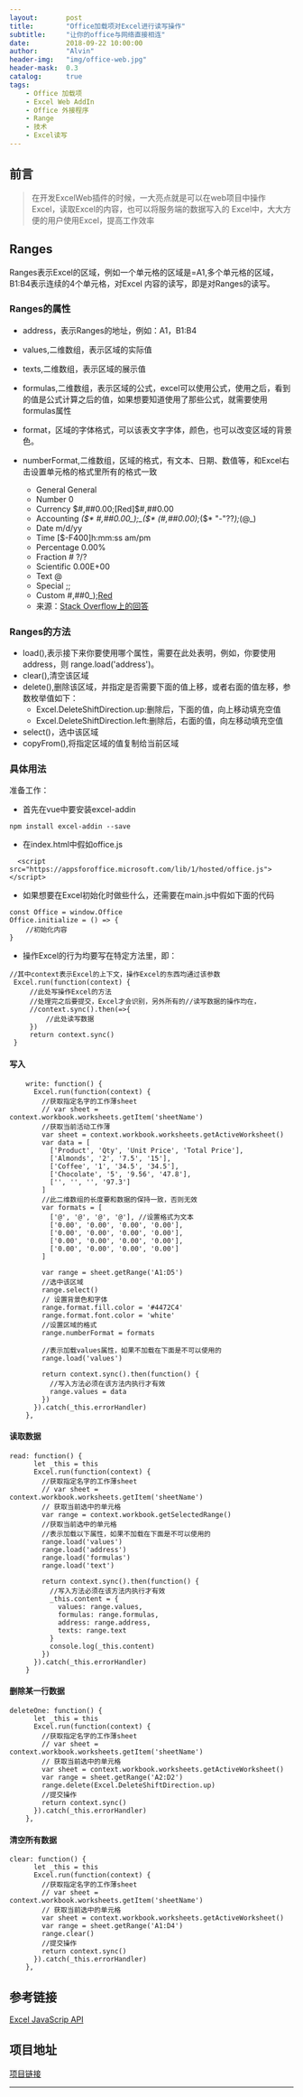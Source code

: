 ```yaml
---
layout:       post
title:        "Office加载项对Excel进行读写操作"
subtitle:     "让你的office与网络直接相连"
date:         2018-09-22 10:00:00
author:       "Alvin"
header-img:   "img/office-web.jpg"
header-mask:  0.3
catalog:      true
tags:
    - Office 加载项
    - Excel Web AddIn
    - Office 外接程序
    - Range
    - 技术
    - Excel读写
---
```

## 前言

>在开发ExcelWeb插件的时候，一大亮点就是可以在web项目中操作Excel，读取Excel的内容，也可以将服务端的数据写入的 Excel中，大大方便的用户使用Excel，提高工作效率

## Ranges

Ranges表示Excel的区域，例如一个单元格的区域是=A1,多个单元格的区域，B1:B4表示连续的4个单元格，对Excel 内容的读写，即是对Ranges的读写。

### Ranges的属性

* address，表示Ranges的地址，例如：A1，B1:B4
* values,二维数组，表示区域的实际值
* texts,二维数组，表示区域的展示值
* formulas,二维数组，表示区域的公式，excel可以使用公式，使用之后，看到的值是公式计算之后的值，如果想要知道使用了那些公式，就需要使用formulas属性
* format，区域的字体格式，可以该表文字字体，颜色，也可以改变区域的背景色。
* numberFormat,二维数组，区域的格式，有文本、日期、数值等，和Excel右击设置单元格的格式里所有的格式一致

    * General     General
    * Number      0
    * Currency    $#,##0.00;[Red]$#,##0.00
    * Accounting  _($* #,##0.00_);_($* (#,##0.00);_($* "-"??_);_(@_)
    * Date        m/d/yy
    * Time        [$-F400]h:mm:ss am/pm
    * Percentage  0.00%
    * Fraction    # ?/?
    * Scientific  0.00E+00
    * Text        @
    * Special     ;;
    * Custom      #,##0_);[Red](#,##0)
    * 来源：[Stack Overflow上的回答](https://stackoverflow.com/questions/20648149/what-are-numberformat-options-in-excel-vba)

### Ranges的方法

* load(),表示接下来你要使用哪个属性，需要在此处表明，例如，你要使用address，则 range.load('address')。
* clear(),清空该区域
* delete(),删除该区域，并指定是否需要下面的值上移，或者右面的值左移，参数枚举值如下：
    * Excel.DeleteShiftDirection.up:删除后，下面的值，向上移动填充空值
    * Excel.DeleteShiftDirection.left:删除后，右面的值，向左移动填充空值
* select()，选中该区域
* copyFrom(),将指定区域的值复制给当前区域

### 具体用法

准备工作：
* 首先在vue中要安装excel-addin

```
npm install excel-addin --save
```
* 在index.html中假如office.js
```
  <script src="https://appsforoffice.microsoft.com/lib/1/hosted/office.js"></script>

```
* 如果想要在Excel初始化时做些什么，还需要在main.js中假如下面的代码
```
const Office = window.Office
Office.initialize = () => {
    //初始化内容
}
```
* 操作Excel的行为均要写在特定方法里，即：
```
//其中context表示Excel的上下文，操作Excel的东西均通过该参数
 Excel.run(function(context) {
     //此处写操作Excel的方法
     //处理完之后要提交，Excel才会识别，另外所有的//读写数据的操作均在，
     //context.sync().then(=>{
         //此处读写数据
     })
     return context.sync()
 }
```
#### 写入

```
    write: function() {
      Excel.run(function(context) {
        //获取指定名字的工作薄sheet
        // var sheet = context.workbook.worksheets.getItem('sheetName')
        //获取当前活动工作薄
        var sheet = context.workbook.worksheets.getActiveWorksheet()
        var data = [
          ['Product', 'Qty', 'Unit Price', 'Total Price'],
          ['Almonds', '2', '7.5', '15'],
          ['Coffee', '1', '34.5', '34.5'],
          ['Chocolate', '5', '9.56', '47.8'],
          ['', '', '', '97.3']
        ]
        //此二维数组的长度要和数据的保持一致，否则无效
        var formats = [
          ['@', '@', '@', '@'], //设置格式为文本
          ['0.00', '0.00', '0.00', '0.00'],
          ['0.00', '0.00', '0.00', '0.00'],
          ['0.00', '0.00', '0.00', '0.00'],
          ['0.00', '0.00', '0.00', '0.00']
        ]

        var range = sheet.getRange('A1:D5')
        //选中该区域
        range.select()
        // 设置背景色和字体
        range.format.fill.color = '#4472C4'
        range.format.font.color = 'white'
        //设置区域的格式
        range.numberFormat = formats

        //表示加载values属性，如果不加载在下面是不可以使用的
        range.load('values')

        return context.sync().then(function() {
          //写入方法必须在该方法内执行才有效
          range.values = data
        })
      }).catch(_this.errorHandler)
    },
```

#### 读取数据

```
read: function() {
      let _this = this
      Excel.run(function(context) {
        //获取指定名字的工作薄sheet
        // var sheet = context.workbook.worksheets.getItem('sheetName')
        // 获取当前选中的单元格
        var range = context.workbook.getSelectedRange()
        //获取当前选中的单元格
        //表示加载以下属性，如果不加载在下面是不可以使用的
        range.load('values')
        range.load('address')
        range.load('formulas')
        range.load('text')

        return context.sync().then(function() {
          //写入方法必须在该方法内执行才有效
          _this.content = {
            values: range.values,
            formulas: range.formulas,
            address: range.address,
            texts: range.text
          }
          console.log(_this.content)
        })
      }).catch(_this.errorHandler)
    }
```

#### 删除某一行数据

```
deleteOne: function() {
      let _this = this
      Excel.run(function(context) {
        //获取指定名字的工作薄sheet
        // var sheet = context.workbook.worksheets.getItem('sheetName')
        // 获取当前选中的单元格
        var sheet = context.workbook.worksheets.getActiveWorksheet()
        var range = sheet.getRange('A2:D2')
        range.delete(Excel.DeleteShiftDirection.up)
        //提交操作
        return context.sync()
      }).catch(_this.errorHandler)
    },
```

#### 清空所有数据

```
clear: function() {
      let _this = this
      Excel.run(function(context) {
        //获取指定名字的工作薄sheet
        // var sheet = context.workbook.worksheets.getItem('sheetName')
        // 获取当前选中的单元格
        var sheet = context.workbook.worksheets.getActiveWorksheet()
        var range = sheet.getRange('A1:D4')
        range.clear()
        //提交操作
        return context.sync()
      }).catch(_this.errorHandler)
    },
```

## 参考链接

[Excel JavaScrip API](https://docs.microsoft.com/en-us/office/dev/add-ins/excel/excel-add-ins-ranges#delete-a-range-of-cells)

## 项目地址
[项目链接](https://github.com/AlvinNiu/ExcelWebAddInDemo)

****